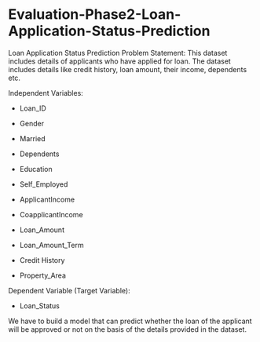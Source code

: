 # Evaluation-Phase2-Loan-Application-Status-Prediction
Loan Application Status Prediction
Problem Statement:
This dataset includes details of applicants who have applied for loan. The dataset includes details like credit history, loan amount, their income, dependents etc. 

Independent Variables:

- Loan_ID

- Gender

- Married

- Dependents

- Education

- Self_Employed

- ApplicantIncome

- CoapplicantIncome

- Loan_Amount

- Loan_Amount_Term

- Credit History

- Property_Area

Dependent Variable (Target Variable):

- Loan_Status

We have to build a model that can predict whether the loan of the applicant will be approved or not on the basis of the details provided in the dataset. 
